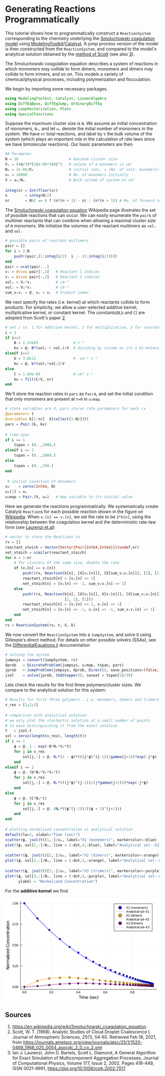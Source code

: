 # Generating Reactions Programmatically 
This tutorial shows how to programmatically construct a `ReactionSystem` corresponding to the chemistry underlying the [Smoluchowski coagulation model](https://en.wikipedia.org/wiki/Smoluchowski_coagulation_equation) using [ModelingToolkit](https://mtk.sciml.ai/stable/)/[Catalyst](https://catalyst.sciml.ai/dev/). A jump process version of the model is then constructed from the `ReactionSystem`, and compared to the model's analytical solution obtained by the [method of Scott](https://journals.ametsoc.org/view/journals/atsc/25/1/1520-0469_1968_025_0054_asocdc_2_0_co_2.xml) (see also [3](https://doi.org/10.1006/jcph.2002.7017)).

The Smoluchowski coagulation equation describes a system of reactions in which monomers may collide to form dimers, monomers and dimers may collide to form trimers, and so on. This models a variety of chemical/physical processes, including polymerization and flocculation.

We begin by importing some necessary packages.
```julia
using ModelingToolkit, Catalyst, LinearAlgebra
using DiffEqBase, DiffEqJump, OrdinaryDiffEq
using LoopVectorization, Plots
using SpecialFunctions
```
Suppose the maximum cluster size is `N`. We assume an initial concentration of monomers, `Nₒ`, and let `uₒ` denote the initial number of monomers in the system. We have `nr` total reactions, and label by `V` the bulk volume of the system (which plays an important role in the calculation of rate laws since we have bimolecular reactions). Our basic parameters are then  
```julia
## Parameter
N = 10                       # maximum cluster size
Vₒ = (4π/3)*(10e-06*100)^3   # volume of a monomers in cm³
Nₒ = 1e-06/Vₒ                # initial conc. = (No. of init. monomers) / bulk volume
uₒ = 10000                   # No. of monomers initially
V = uₒ/Nₒ                    # Bulk volume of system in cm³

integ(x) = Int(floor(x))
n        = integ(N/2)
nr       = N%2 == 0 ? (n*(n + 1) - n) : (n*(n + 1)) # No. of forward reactions
```
The [Smoluchowski coagulation equation](https://en.wikipedia.org/wiki/Smoluchowski_coagulation_equation) Wikipedia page illustrates the set of possible reactions that can occur. We can easily enumerate the `pair`s of multimer reactants that can combine when allowing a maximal cluster size of `N` monomers. We initialize the volumes of the reactant multimers as `volᵢ` and `volⱼ`
  
```julia
# possible pairs of reactant multimers
pair = []
for i = 2:N
    push!(pair,[1:integ(i/2)  i .- (1:integ(i/2))])
end
pair = vcat(pair...)
vᵢ = @view pair[:,1]   # Reactant 1 indices
vⱼ = @view pair[:,2]   # Reactant 2 indices
volᵢ = Vₒ*vᵢ           # cm⁻³
volⱼ = Vₒ*vⱼ           # cm⁻³
sum_vᵢvⱼ = @. vᵢ + vⱼ  # Product index
```
We next specify the rates (i.e. kernel) at which reactants collide to form products. For simplicity, we allow a user-selected additive kernel, multiplicative kernel, or constant kernel. The constants(`B`,`b` and `C`) are adopted from Scott's paper [2](https://journals.ametsoc.org/view/journals/atsc/25/1/1520-0469_1968_025_0054_asocdc_2_0_co_2.xml)
```julia
# set i to  1 for additive kernel, 2 for multiplicative, 3 for constant
i = 1
if i==1
    B = 1.53e03                # s⁻¹
    kv = @. B*(volᵢ + volⱼ)/V  # dividing by volume as its a bi-molecular reaction chain
elseif i==2
    b = 3.8e11                 #  cm⁻³ s⁻¹
    kv = @. b*(volᵢ*volⱼ)/V
else
    C = 1.84e-04               # cm³ s⁻¹
    kv = fill(C/V, nr) 
end
```
We'll store the reaction rates in `pars` as `Pair`s, and set the initial condition that only monomers are present at ``t=0`` in `u₀map`.
```julia
# state variables are X, pars stores rate parameters for each rx
@parameters t       
@variables k[1:nr]  X[collect(1:N)](t)
pars = Pair.(k, kv)

# time-span
if i == 1
    tspan = (0. ,2000.)   
elseif i == 2
    tspan = (0. ,3000.)
else
    tspan = (0. ,350.)
end

 # initial condition of monomers
u₀    = zeros(Int64, N)
u₀[1] = uₒ  
u₀map = Pair.(X, u₀)   # map variable to its initial value
```
Here we generate the reactions programmatically. We systematically create Catalyst `Reaction`s for each possible reaction shown in the figure on [Wikipedia](https://en.wikipedia.org/wiki/Smoluchowski_coagulation_equation). When `vᵢ[n] == vⱼ[n]`, we set the rate to be `2*k[n]`, using the relationship between the coagulation kernel and the deterministic rate-law form (see [Laurenzi et.al](https://www.sciencedirect.com/science/article/pii/S0021999102970178))
```julia
# vector to store the Reactions in
rx = []              
reactant_stoich = Vector{Vector{Pair{Int64,Int64}}}(undef,nr)
net_stoich = similar(reactant_stoich)
for n = 1:nr
    # for clusters of the same size, double the rate
    if (vᵢ[n] == vⱼ[n]) 
        push!(rx, Reaction(k[n], [X[vᵢ[n]]], [X[sum_vᵢvⱼ[n]]], [2], [1]))
        reactant_stoich[n] = [vᵢ[n] => 2]
        net_stoich[n] = [vᵢ[n] => -2, sum_vᵢvⱼ[n] => 1]
    else
        push!(rx, Reaction(k[n], [X[vᵢ[n]], X[vⱼ[n]]], [X[sum_vᵢvⱼ[n]]], 
                           [1, 1], [1]))
        reactant_stoich[n] = [vᵢ[n] => 1, vⱼ[n] => 1]
        net_stoich[n] = [vᵢ[n] => -1, vⱼ[n] => -1, sum_vᵢvⱼ[n] => 1]
    end
end
rs = ReactionSystem(rx, t, X, k)
```
We now convert the `ReactionSystem` into a `JumpSystem`, and solve it using Gillespie's direct method. For details on other possible solvers (SSAs), see the [DifferentialEquations.jl](https://diffeq.sciml.ai/latest/types/jump_types/) documentation 
```julia
# solving the system
jumpsys = convert(JumpSystem, rs)
dprob   = DiscreteProblem(jumpsys, u₀map, tspan, pars)
jprob   = JumpProblem(jumpsys, dprob, Direct(), save_positions=(false,false))
jsol    = solve(jprob, SSAStepper(), saveat = tspan[2]/30)
```
Lets check the results for the first three polymers/cluster sizes. We compare to the analytical solution for this system:
```julia
# Results for first three polymers...i.e. monomers, dimers and trimers
v_res = [1;2;3]

# comparison with analytical solution
# we only plot the stochastic solution at a small number of points
# to ease distinguishing it from the exact solution
t   = jsol.t
sol = zeros(length(v_res), length(t))
if i == 1
    ϕ = @. 1 - exp(-B*Nₒ*Vₒ*t)    
    for j in v_res
        sol[j,:] = @. Nₒ*(1 - ϕ)*(((j*ϕ)^(j-1))/gamma(j+1))*exp(-j*ϕ)
    end
elseif i == 2
    ϕ = @. (b*Nₒ*Vₒ*Vₒ*t)
    for j in v_res
        sol[j,:] = @. Nₒ*(((j*ϕ)^(j-1))/(j*gamma(j+1)))*exp(-j*ϕ)
    end
else
    ϕ = @. (C*Nₒ*t)
    for j in v_res
        sol[j,:] = @. 4Nₒ*((ϕ^(j-1))/((ϕ + 2)^(j+1)))
    end
end

# plotting normalised concentration vs analytical solution
default(lw=2, xlabel="Time (sec)")
scatter(ϕ, jsol(t)[1,:]/uₒ, label="X1 (monomers)", markercolor=:blue)
plot!(ϕ, sol[1,:]/Nₒ, line = (:dot,4,:blue), label="Analytical sol--X1")

scatter!(ϕ, jsol(t)[2,:]/uₒ, label="X2 (dimers)", markercolor=:orange)
plot!(ϕ, sol[2,:]/Nₒ, line = (:dot,4,:orange), label="Analytical sol--X2")

scatter!(ϕ, jsol(t)[3,:]/uₒ, label="X3 (trimers)", markercolor=:purple)
plot!(ϕ, sol[3,:]/Nₒ, line = (:dot,4,:purple), label="Analytical sol--X3", 
      ylabel = "Normalized Concentration")
```
For the **additive kernel** we find

![additive_kernel](../assets/additive_kernel.svg)

## Sources
1. https://en.wikipedia.org/wiki/Smoluchowski_coagulation_equation
2. Scott, W. T. (1968). Analytic Studies of Cloud Droplet Coalescence I, Journal of Atmospheric Sciences, 25(1), 54-65. Retrieved Feb 18, 2021, from https://journals.ametsoc.org/view/journals/atsc/25/1/1520-0469_1968_025_0054_asocdc_2_0_co_2.xml
3. Ian J. Laurenzi, John D. Bartels, Scott L. Diamond, A General Algorithm for Exact Simulation of Multicomponent Aggregation Processes, Journal of Computational Physics, Volume 177, Issue 2, 2002, Pages 418-449, ISSN 0021-9991, https://doi.org/10.1006/jcph.2002.7017.
